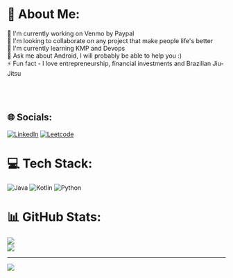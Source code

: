 # 💫 About Me:
🔭 I'm currently working on Venmo by Paypal<br>👯 I'm looking to collaborate on any project that make people life's better<br>🌱 I'm currently learning KMP and Devops<br>💬 Ask me about Android, I will probably be able to help you :)<br>⚡ Fun fact - I love entrepreneurship, financial investments and Brazilian Jiu-Jitsu<br><br><br><br>


## 🌐 Socials:
[![LinkedIn](https://img.shields.io/badge/LinkedIn-0077B5?style=for-the-badge&logo=linkedin&logoColor=white)](https://www.linkedin.com/in/igor-vieira-aa3667117/) 
[![Leetcode](https://img.shields.io/badge/-LeetCode-FFA116?style=for-the-badge&logo=LeetCode&logoColor=black)](https://leetcode.com/igordmv/)

# 💻 Tech Stack:
![Java](https://img.shields.io/badge/java-%23ED8B00.svg?style=for-the-badge&logo=openjdk&logoColor=white) ![Kotlin](https://img.shields.io/badge/kotlin-%237F52FF.svg?style=for-the-badge&logo=kotlin&logoColor=white) ![Python](https://img.shields.io/badge/python-3670A0?style=for-the-badge&logo=python&logoColor=ffdd54)
# 📊 GitHub Stats:
![](https://github-readme-streak-stats.herokuapp.com/?user=igordmv&theme=dark&hide_border=true)<br/>
![](https://github-readme-stats.vercel.app/api/top-langs/?username=igordmv&theme=dark&hide_border=true&include_all_commits=true&count_private=true&layout=compact)

---
[![](https://visitcount.itsvg.in/api?id=igordmv&icon=0&color=0)](https://visitcount.itsvg.in)

<!-- Proudly created with GPRM ( https://gprm.itsvg.in ) -->
